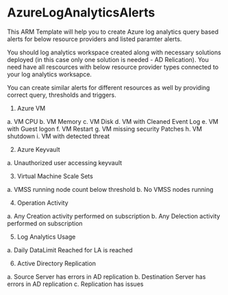 # AzureLogAnalyticsAlerts
This ARM Template will help you to create Azure log analytics query based alerts for below resource providers and listed paramter alerts.

You should log analytics workspace created along with necessary solutions deployed (in this case only one solution is needed - AD Relication). You need have all rescources with below resource provider types connected to your log analytics worksapce.

You can create similar alerts for different resources as well by providing correct query, thresholds and triggers.

1. Azure VM

a. VM CPU
b. VM Memory
c. VM Disk
d. VM with Cleaned Event Log
e. VM with Guest logon
f. VM Restart
g. VM missing security Patches
h. VM shutdown
i. VM with detected threat

2. Azure Keyvault

a. Unauthorized user accessing keyvault

3. Virtual Machine Scale Sets

a. VMSS running node count below threshold
b. No VMSS nodes running

4. Operation Activity

a. Any Creation activity performed on subscription
b. Any Delection activity performed on subscription

5. Log Analytics Usage

a. Daily DataLimit Reached for LA is reached

6. Active Directory Replication

a. Source Server has errors in AD replication
b. Destination Server has errors in AD replication
c. Replication has issues

